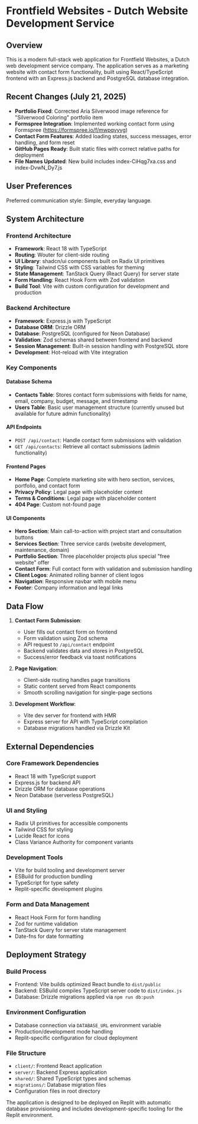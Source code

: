 # Frontfield Websites - Dutch Website Development Service

## Overview

This is a modern full-stack web application for Frontfield Websites, a Dutch web development service company. The application serves as a marketing website with contact form functionality, built using React/TypeScript frontend with an Express.js backend and PostgreSQL database integration.

## Recent Changes (July 21, 2025)

- **Portfolio Fixed**: Corrected Aria Silverwood image reference for "Silverwood Coloring" portfolio item
- **Formspree Integration**: Implemented working contact form using Formspree (https://formspree.io/f/mwpqvyvg)
- **Contact Form Features**: Added loading states, success messages, error handling, and form reset
- **GitHub Pages Ready**: Built static files with correct relative paths for deployment
- **File Names Updated**: New build includes index-CiHqg7xa.css and index-DvwN_Dy7.js

## User Preferences

Preferred communication style: Simple, everyday language.

## System Architecture

### Frontend Architecture
- **Framework**: React 18 with TypeScript
- **Routing**: Wouter for client-side routing
- **UI Library**: shadcn/ui components built on Radix UI primitives
- **Styling**: Tailwind CSS with CSS variables for theming
- **State Management**: TanStack Query (React Query) for server state
- **Form Handling**: React Hook Form with Zod validation
- **Build Tool**: Vite with custom configuration for development and production

### Backend Architecture
- **Framework**: Express.js with TypeScript
- **Database ORM**: Drizzle ORM
- **Database**: PostgreSQL (configured for Neon Database)
- **Validation**: Zod schemas shared between frontend and backend
- **Session Management**: Built-in session handling with PostgreSQL store
- **Development**: Hot-reload with Vite integration

### Key Components

#### Database Schema
- **Contacts Table**: Stores contact form submissions with fields for name, email, company, budget, message, and timestamp
- **Users Table**: Basic user management structure (currently unused but available for future admin functionality)

#### API Endpoints
- `POST /api/contact`: Handle contact form submissions with validation
- `GET /api/contacts`: Retrieve all contact submissions (admin functionality)

#### Frontend Pages
- **Home Page**: Complete marketing site with hero section, services, portfolio, and contact form
- **Privacy Policy**: Legal page with placeholder content
- **Terms & Conditions**: Legal page with placeholder content
- **404 Page**: Custom not-found page

#### UI Components
- **Hero Section**: Main call-to-action with project start and consultation buttons
- **Services Section**: Three service cards (website development, maintenance, domain)
- **Portfolio Section**: Three placeholder projects plus special "free website" offer
- **Contact Form**: Full contact form with validation and submission handling
- **Client Logos**: Animated rolling banner of client logos
- **Navigation**: Responsive navbar with mobile menu
- **Footer**: Company information and legal links

## Data Flow

1. **Contact Form Submission**:
   - User fills out contact form on frontend
   - Form validation using Zod schema
   - API request to `/api/contact` endpoint
   - Backend validates data and stores in PostgreSQL
   - Success/error feedback via toast notifications

2. **Page Navigation**:
   - Client-side routing handles page transitions
   - Static content served from React components
   - Smooth scrolling navigation for single-page sections

3. **Development Workflow**:
   - Vite dev server for frontend with HMR
   - Express server for API with TypeScript compilation
   - Database migrations handled via Drizzle Kit

## External Dependencies

### Core Framework Dependencies
- React 18 with TypeScript support
- Express.js for backend API
- Drizzle ORM for database operations
- Neon Database (serverless PostgreSQL)

### UI and Styling
- Radix UI primitives for accessible components
- Tailwind CSS for styling
- Lucide React for icons
- Class Variance Authority for component variants

### Development Tools
- Vite for build tooling and development server
- ESBuild for production bundling
- TypeScript for type safety
- Replit-specific development plugins

### Form and Data Management
- React Hook Form for form handling
- Zod for runtime validation
- TanStack Query for server state management
- Date-fns for date formatting

## Deployment Strategy

### Build Process
- Frontend: Vite builds optimized React bundle to `dist/public`
- Backend: ESBuild compiles TypeScript server code to `dist/index.js`
- Database: Drizzle migrations applied via `npm run db:push`

### Environment Configuration
- Database connection via `DATABASE_URL` environment variable
- Production/development mode handling
- Replit-specific configuration for cloud deployment

### File Structure
- `client/`: Frontend React application
- `server/`: Backend Express application
- `shared/`: Shared TypeScript types and schemas
- `migrations/`: Database migration files
- Configuration files in root directory

The application is designed to be deployed on Replit with automatic database provisioning and includes development-specific tooling for the Replit environment.